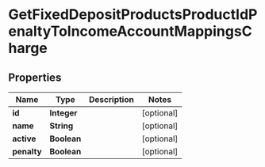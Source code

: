 # GetFixedDepositProductsProductIdPenaltyToIncomeAccountMappingsCharge

## Properties
Name | Type | Description | Notes
------------ | ------------- | ------------- | -------------
**id** | **Integer** |  |  [optional]
**name** | **String** |  |  [optional]
**active** | **Boolean** |  |  [optional]
**penalty** | **Boolean** |  |  [optional]
